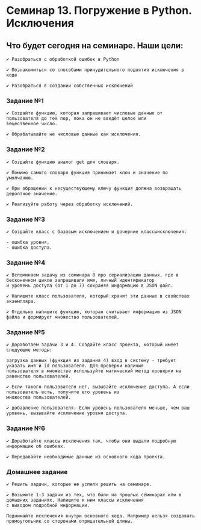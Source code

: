 # Семинар 13. Погружение в Python. Исключения

## Что будет сегодня на семинаре. Наши цели:

    ✔ Разобраться с обработкой ошибок в Python
    
    ✔ Познакомиться со способами принудительного поднятия исключения в коде
    
    ✔ Разобраться в создании собственных исключений

### Задание №1

    ✔ Создайте функцию, которая запрашивает числовые данные от пользователя до тех пор, пока он не введёт целое или 
    вещественное число.
    
    ✔ Обрабатывайте не числовые данные как исключения.

### Задание №2

    ✔ Создайте функцию аналог get для словаря.
    
    ✔ Помимо самого словаря функция принимает ключ и значение по умолчанию.
    
    ✔ При обращении к несуществующему ключу функция должна возвращать дефолтное значение.
    
    ✔ Реализуйте работу через обработку исключений.

### Задание №3

    ✔ Создайте класс с базовым исключением и дочерние классыисключения:
    
    - ошибка уровня,
    - ошибка доступа.

### Задание №4

    ✔ Вспоминаем задачу из семинара 8 про сериализацию данных, где в бесконечном цикле запрашивали имя, личный идентификатор 
    и уровень доступа (от 1 до 7) сохраняя информацию в JSON файл.
    
    ✔ Напишите класс пользователя, который хранит эти данные в свойствах экземпляра.
    
    ✔ Отдельно напишите функцию, которая считывает информацию из JSON файла и формирует множество пользователей.

### Задание №5

    ✔ Доработаем задачи 3 и 4. Создайте класс проекта, который имеет следующие методы:
    
    загрузка данных (функция из задания 4) вход в систему - требует указать имя и id пользователя. Для проверки наличия 
    пользователя в множестве используйте магический метод проверки на равенство пользователей.
    
    ✔ Если такого пользователя нет, вызывайте исключение доступа. А если пользователь есть, получите его уровень из 
    множества пользователей.
    
    ✔ добавление пользователя. Если уровень пользователя меньше, чем ваш уровень, вызывайте исключение уровня доступа.

### Задание №6

    ✔ Доработайте классы исключения так, чтобы они выдали подробную информацию об ошибках.
    
    ✔ Передавайте необходимые данные из основного кода проекта.

### Домашнее задание

    ✔ Решить задачи, которые не успели решить на семинаре.
    
    ✔ Возьмите 1-3 задачи из тех, что были на прошлых семинарах или в домашних заданиях. Напишите к ним классы исключения 
    с выводом подробной информации.
    
    Поднимайте исключения внутри основного кода. Например нельзя создавать прямоугольник со сторонами отрицательной длины.